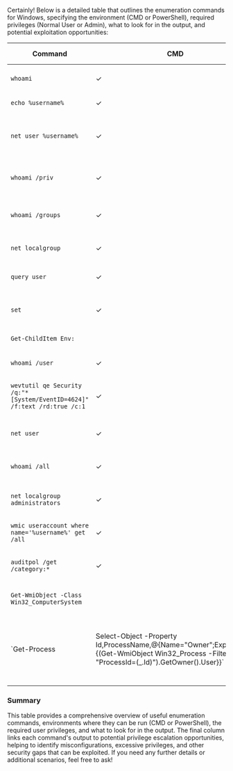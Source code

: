 Certainly! Below is a detailed table that outlines the enumeration commands for Windows, specifying the environment (CMD or PowerShell), required privileges (Normal User or Admin), what to look for in the output, and potential exploitation opportunities:

| Command                                                                  | CMD                                                                                                                                             | PowerShell | Privileges  | What to Look For                         | Potential Exploit                                                                                |                                                                            |
| ------------------------------------------------------------------------ | ----------------------------------------------------------------------------------------------------------------------------------------------- | ---------- | ----------- | ---------------------------------------- | ------------------------------------------------------------------------------------------------ | -------------------------------------------------------------------------- |
| `whoami`                                                                 | ✓                                                                                                                                               | ✓          | Normal User | Current username                         | Identify if user is an admin or part of privileged groups.                                       |                                                                            |
| `echo %username%`                                                        | ✓                                                                                                                                               |            | Normal User | Current username                         | Similar to `whoami`.                                                                             |                                                                            |
| `net user %username%`                                                    | ✓                                                                                                                                               | ✓          | Normal User | Detailed user information                | Look for "Password never expires" or weak password policies. Attempt password guessing.          |                                                                            |
| `whoami /priv`                                                           | ✓                                                                                                                                               | ✓          | Normal User | List of privileges                       | Look for `SeDebugPrivilege`, `SeImpersonatePrivilege`, `SeBackupPrivilege`, etc.                 |                                                                            |
| `whoami /groups`                                                         | ✓                                                                                                                                               | ✓          | Normal User | User's group memberships                 | Membership in groups like Administrators, Backup Operators, or Remote Desktop Users.             |                                                                            |
| `net localgroup`                                                         | ✓                                                                                                                                               | ✓          | Normal User | List of local groups and members         | Identify misconfigured group memberships for potential exploitation.                             |                                                                            |
| `query user`                                                             | ✓                                                                                                                                               | ✓          | Normal User | Logged on users                          | Identify sessions for hijacking or lateral movement.                                             |                                                                            |
| `set`                                                                    | ✓                                                                                                                                               |            | Normal User | Environment variables                    | Sensitive info like paths, passwords, or tokens. Use exposed paths to find writable directories. |                                                                            |
| `Get-ChildItem Env:`                                                     |                                                                                                                                                 | ✓          | Normal User | Environment variables                    | Same as above.                                                                                   |                                                                            |
| `whoami /user`                                                           | ✓                                                                                                                                               | ✓          | Normal User | User's Security Identifier (SID)         | Use SID to look up user privileges in security policies.                                         |                                                                            |
| `wevtutil qe Security /q:"*[System/EventID=4624]" /f:text /rd:true /c:1` | ✓                                                                                                                                               | ✓          | Admin       | Recent logon events                      | Identify successful logons and correlate with exploitable sessions.                              |                                                                            |
| `net user`                                                               | ✓                                                                                                                                               | ✓          | Normal User | List of all user accounts                | Identify weak or default accounts. Attempt password spraying or brute force.                     |                                                                            |
| `whoami /all`                                                            | ✓                                                                                                                                               | ✓          | Normal User | Detailed token privileges                | Similar to `whoami /priv`. Look for exploitable privileges.                                      |                                                                            |
| `net localgroup administrators`                                          | ✓                                                                                                                                               | ✓          | Admin       | Members of the Administrators group      | Confirm if your account is listed or find ways to add it.                                        |                                                                            |
| `wmic useraccount where name='%username%' get /all`                      | ✓                                                                                                                                               | ✓          | Admin       | Comprehensive user account details       | Use information for further targeting and exploitation.                                          |                                                                            |
| `auditpol /get /category:*`                                              | ✓                                                                                                                                               | ✓          | Admin       | Current audit policies                   | Identify if auditing is lax or improperly configured, allowing stealthy exploitation.            |                                                                            |
| `Get-WmiObject -Class Win32_ComputerSystem`                              |                                                                                                                                                 | ✓          | Normal User | Info about the logged-in user and system | Correlate with other findings for targeted attacks.                                              |                                                                            |
| `Get-Process                                                             | Select-Object -Property Id,ProcessName,@{Name="Owner";Expression={(Get-WmiObject Win32_Process -Filter "ProcessId=$($_.Id)").GetOwner().User}}` |            | ✓           | Admin                                    | Ownership of running processes                                                                   | Identify processes owned by privileged users to hijack or manipulate them. |

### Summary

This table provides a comprehensive overview of useful enumeration commands, environments where they can be run (CMD or PowerShell), the required user privileges, and what to look for in the output. The final column links each command's output to potential privilege escalation opportunities, helping to identify misconfigurations, excessive privileges, and other security gaps that can be exploited. If you need any further details or additional scenarios, feel free to ask!